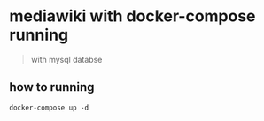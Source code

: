 # mediawiki with docker-compose running

> with mysql databse

## how to running

```code
docker-compose up -d
```

